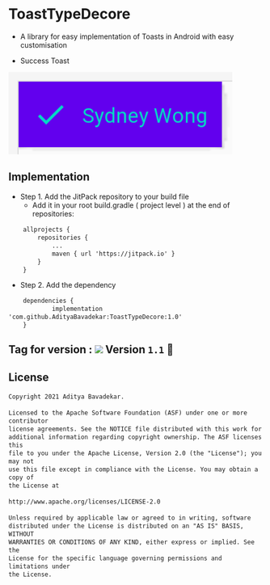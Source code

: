 # ToastTypeDecore
- A library for easy implementation of Toasts in Android with easy customisation

- Success Toast
<img src="https://github.com/AdityaBavadekar/ToastTypeDecore/blob/main/image.png" alt="Success Toast Demo"/>

## Implementation
- Step 1. Add the JitPack repository to your build file
    - Add it in your root build.gradle ( project level ) at the end of repositories:
```
	allprojects {
		repositories {
			...
			maven { url 'https://jitpack.io' }
		}
	}
```
- Step 2. Add the dependency
```
	dependencies {
	        implementation 'com.github.AdityaBavadekar:ToastTypeDecore:1.0'
	}
```
## Tag for version : [![](https://jitpack.io/v/AdityaBavadekar/ToastTypeDecore.svg)](https://jitpack.io/#AdityaBavadekar/ToastTypeDecore) Version ```1.1``` 🥇

## License

```
Copyright 2021 Aditya Bavadekar.

Licensed to the Apache Software Foundation (ASF) under one or more contributor
license agreements. See the NOTICE file distributed with this work for
additional information regarding copyright ownership. The ASF licenses this
file to you under the Apache License, Version 2.0 (the "License"); you may not
use this file except in compliance with the License. You may obtain a copy of
the License at

http://www.apache.org/licenses/LICENSE-2.0

Unless required by applicable law or agreed to in writing, software
distributed under the License is distributed on an "AS IS" BASIS, WITHOUT
WARRANTIES OR CONDITIONS OF ANY KIND, either express or implied. See the
License for the specific language governing permissions and limitations under
the License.
```

